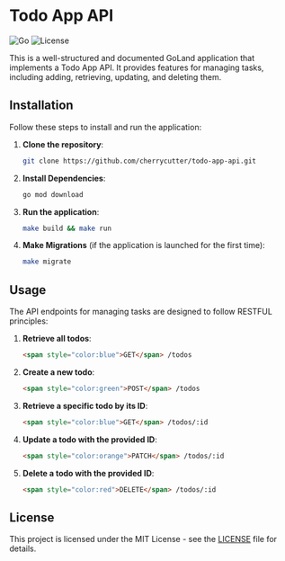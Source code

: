# Todo App API

![Go](https://img.shields.io/badge/Go-1.22-blue.svg)
![License](https://img.shields.io/badge/License-MIT-green.svg)

This is a well-structured and documented GoLand application that implements a Todo App API. It provides features for managing tasks, including adding, retrieving, updating, and deleting them.

## Installation

Follow these steps to install and run the application:

1. **Clone the repository**:
    ```sh
    git clone https://github.com/cherrycutter/todo-app-api.git
    ```
2. **Install Dependencies**:
    ```sh
    go mod download
    ```
3. **Run the application**:
    ```sh
    make build && make run
    ```
4. **Make Migrations** (if the application is launched for the first time):
    ```sh
    make migrate
    ```

## Usage

The API endpoints for managing tasks are designed to follow RESTFUL principles:

1. **Retrieve all todos**:
    ```html
    <span style="color:blue">GET</span> /todos
    ```

2. **Create a new todo**:
    ```html
    <span style="color:green">POST</span> /todos
    ```

3. **Retrieve a specific todo by its ID**:
    ```html
    <span style="color:blue">GET</span> /todos/:id
    ```

4. **Update a todo with the provided ID**:
    ```html
    <span style="color:orange">PATCH</span> /todos/:id
    ```

5. **Delete a todo with the provided ID**:
    ```html
    <span style="color:red">DELETE</span> /todos/:id
    ```

## License

This project is licensed under the MIT License - see the [LICENSE](LICENSE) file for details.